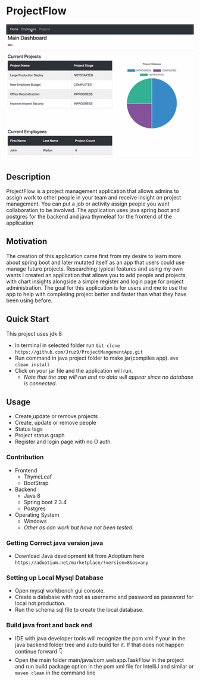# ProjectFlow
![projectflow](projectflow.png)
## Description
ProjectFlow is a project management application that allows admins to assign work to other people in your team and receive insight on project management.
You can put a job or activity assign people you want collaboration to be involved.
The application uses java spring boot and postgres for the backend and java thymeleaf for the frontend of the application

## Motivation
The creation of this application came first from my desire to learn more about spring boot and later mutated itself as an app that users could use manage future projects.
Researching typical features and using my own wants I created an application that allows you to add people and projects with chart insights alongside a simple register and login page for project administration.
The goal for this application is for users and me to use the app to help with completing project better and faster than what they have been using before.
## Quick Start
This project uses jdk 8:
- In terminal in selected folder run ```Git clone https://github.com/Jruz9/ProjectMangementApp.git```
- Run command in java project folder to make jar(compiles app). ```mvn clean install```
- Click on your jar file and the application will run.
  - _Note that the app will run and no data will appear since no database is connected._
## Usage
- Create,update or remove projects
- Create, update or remove people
- Status tags
- Project status graph
- Register and login page with no O auth.
### Contribution
- Frontend
  - ThymeLeaf
  - BootStrap
- Backend
  - Java 8
  - Spring boot 2.3.4
  - Postgres
- Operating System
  - Windows
  - _Other os can work but have not been tested._
### Getting Correct java version java
-  Download Java development kit from Adoptium here ```https://adoptium.net/marketplace/?version=8&os=any```
### Setting up Local Mysql Database
- Open mysql workbench gui console.
- Create a database with root as username and password as password for local not production.
-  Run the schema sql file to create the local database.
### Build java front and back end
- IDE with java developer tools will recognize the pom xml if your in the java backend folder tree and auto build for it. If that does not happen continue forward 👇
- Open the main folder main/java/com.webapp.TaskFlow in the project and run build package option in the pom xml file for IntelliJ and similar or ```maven clean``` in the command line